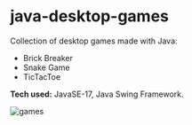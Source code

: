 # java-desktop-games
Collection of desktop games made with Java:
- Brick Breaker
- Snake Game
- TicTacToe

**Tech used:** JavaSE-17, Java Swing Framework.

![games](https://github.com/user-attachments/assets/2a446ff6-bf5b-480b-b935-9ee1698a543e)

